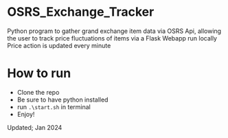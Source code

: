 # OSRS_Exchange_Tracker
Python program to gather grand exchange item data via OSRS Api, allowing the user to track price fluctuations of items via a Flask Webapp run locally
Price action is updated every minute

# How to run
- Clone the repo
- Be sure to have python installed
- run `.\start.sh` in terminal
- Enjoy!

Updated; Jan 2024
